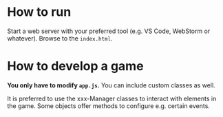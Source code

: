 # How to run
Start a web server with your preferred tool (e.g. VS Code, WebStorm or whatever). Browse to the `index.html`.

# How to develop a game
**You only have to modify `app.js`.** You can include custom classes as well.

It is preferred to use the xxx-Manager classes to interact with elements in the game. Some objects offer methods to configure e.g. certain events.
